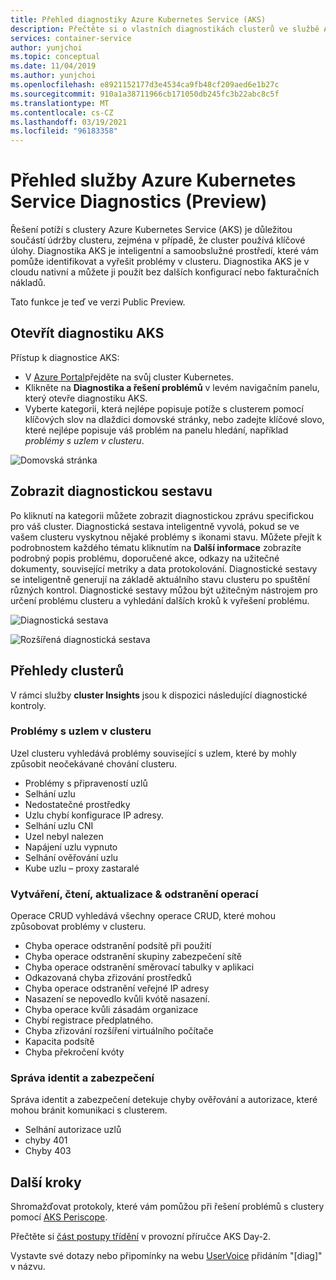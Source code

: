 ```yaml
---
title: Přehled diagnostiky Azure Kubernetes Service (AKS)
description: Přečtěte si o vlastních diagnostikách clusterů ve službě Azure Kubernetes.
services: container-service
author: yunjchoi
ms.topic: conceptual
ms.date: 11/04/2019
ms.author: yunjchoi
ms.openlocfilehash: e8921152177d3e4534ca9fb48cf209aed6e1b27c
ms.sourcegitcommit: 910a1a38711966cb171050db245fc3b22abc8c5f
ms.translationtype: MT
ms.contentlocale: cs-CZ
ms.lasthandoff: 03/19/2021
ms.locfileid: "96183358"
---
```

# <a name="azure-kubernetes-service-diagnostics-preview-overview"></a>Přehled služby Azure Kubernetes Service Diagnostics (Preview)

Řešení potíží s clustery Azure Kubernetes Service (AKS) je důležitou součástí údržby clusteru, zejména v případě, že cluster používá klíčové úlohy. Diagnostika AKS je inteligentní a samoobslužné prostředí, které vám pomůže identifikovat a vyřešit problémy v clusteru. Diagnostika AKS je v cloudu nativní a můžete ji použít bez dalších konfigurací nebo fakturačních nákladů.

Tato funkce je teď ve verzi Public Preview.

## <a name="open-aks-diagnostics"></a>Otevřít diagnostiku AKS

Přístup k diagnostice AKS:

- V [Azure Portal](https://portal.azure.com)přejděte na svůj cluster Kubernetes.
- Klikněte na **Diagnostika a řešení problémů** v levém navigačním panelu, který otevře diagnostiku AKS.
- Vyberte kategorii, která nejlépe popisuje potíže s clusterem pomocí klíčových slov na dlaždici domovské stránky, nebo zadejte klíčové slovo, které nejlépe popisuje váš problém na panelu hledání, například _problémy s uzlem v clusteru_.

![Domovská stránka](./media/concepts-diagnostics/aks-diagnostics-homepage.png)

## <a name="view-a-diagnostic-report"></a>Zobrazit diagnostickou sestavu

Po kliknutí na kategorii můžete zobrazit diagnostickou zprávu specifickou pro váš cluster. Diagnostická sestava inteligentně vyvolá, pokud se ve vašem clusteru vyskytnou nějaké problémy s ikonami stavu. Můžete přejít k podrobnostem každého tématu kliknutím na **Další informace** zobrazíte podrobný popis problému, doporučené akce, odkazy na užitečné dokumenty, související metriky a data protokolování. Diagnostické sestavy se inteligentně generují na základě aktuálního stavu clusteru po spuštění různých kontrol. Diagnostické sestavy můžou být užitečným nástrojem pro určení problému clusteru a vyhledání dalších kroků k vyřešení problému.

![Diagnostická sestava](./media/concepts-diagnostics/diagnostic-report.png)

![Rozšířená diagnostická sestava](./media/concepts-diagnostics/node-issues.png)

## <a name="cluster-insights"></a>Přehledy clusterů

V rámci služby **cluster Insights** jsou k dispozici následující diagnostické kontroly.

### <a name="cluster-node-issues"></a>Problémy s uzlem v clusteru

Uzel clusteru vyhledává problémy související s uzlem, které by mohly způsobit neočekávané chování clusteru.

- Problémy s připraveností uzlů
- Selhání uzlu
- Nedostatečné prostředky
- Uzlu chybí konfigurace IP adresy.
- Selhání uzlu CNI
- Uzel nebyl nalezen
- Napájení uzlu vypnuto
- Selhání ověřování uzlu
- Kube uzlu – proxy zastaralé

### <a name="create-read-update--delete-operations"></a>Vytváření, čtení, aktualizace & odstranění operací

Operace CRUD vyhledává všechny operace CRUD, které mohou způsobovat problémy v clusteru.

- Chyba operace odstranění podsítě při použití
- Chyba operace odstranění skupiny zabezpečení sítě
- Chyba operace odstranění směrovací tabulky v aplikaci
- Odkazovaná chyba zřizování prostředků
- Chyba operace odstranění veřejné IP adresy
- Nasazení se nepovedlo kvůli kvótě nasazení.
- Chyba operace kvůli zásadám organizace
- Chybí registrace předplatného.
- Chyba zřizování rozšíření virtuálního počítače
- Kapacita podsítě
- Chyba překročení kvóty

### <a name="identity-and-security-management"></a>Správa identit a zabezpečení

Správa identit a zabezpečení detekuje chyby ověřování a autorizace, které mohou bránit komunikaci s clusterem.

- Selhání autorizace uzlů
- chyby 401
- Chyby 403

## <a name="next-steps"></a>Další kroky

Shromažďovat protokoly, které vám pomůžou při řešení problémů s clustery pomocí [AKS Periscope](https://aka.ms/aksperiscope).

Přečtěte si [část postupy třídění](/azure/architecture/operator-guides/aks/aks-triage-practices) v provozní příručce AKS Day-2.

Vystavte své dotazy nebo připomínky na webu [UserVoice](https://feedback.azure.com/forums/914020-azure-kubernetes-service-aks) přidáním "[diag]" v názvu.